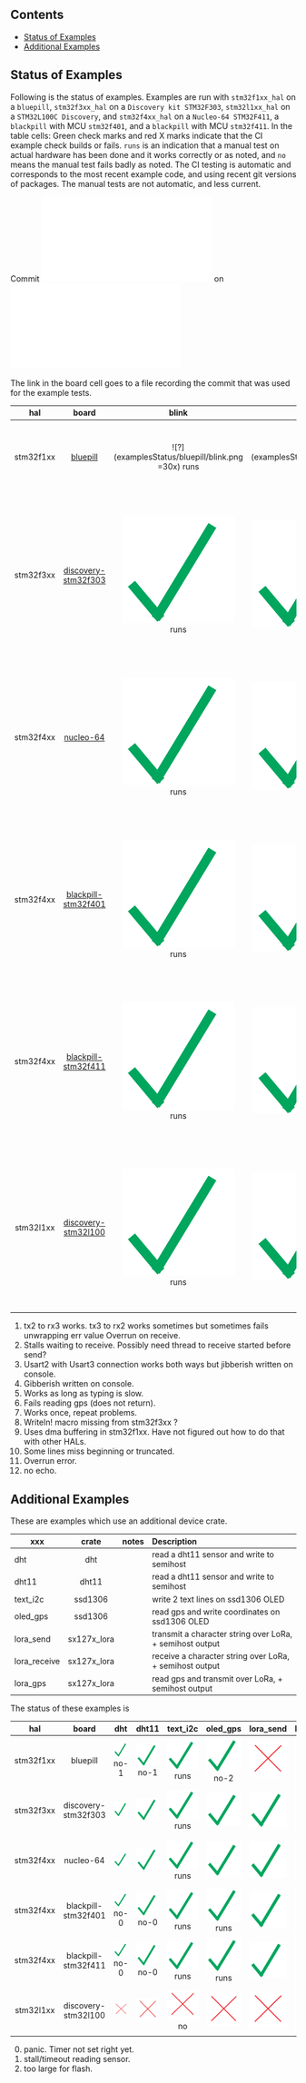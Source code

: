 
##  Contents
- [Status of Examples](#status-of-examples)
- [Additional Examples](#additional-examples)


## Status of Examples

Following is the status of examples. Examples are run with `stm32f1xx_hal` on a `bluepill`,
`stm32f3xx_hal` on a `Discovery kit STM32F303`, `stm32l1xx_hal` on a `STM32L100C Discovery`, 
and `stm32f4xx_hal` on a `Nucleo-64 STM32F411`, a `blackpill` with MCU `stm32f401`, 
and a `blackpill` with MCU `stm32f411`.
In the table cells: 
Green check marks and red X marks indicate that the CI example check builds or fails.
`runs` is an indication that a manual test on actual hardware has been done and it works correctly or as noted, and 
`no` means the manual test fails badly as noted. The CI testing is automatic and corresponds to the most recent
example code, and using recent git versions of packages. The manual tests are not automatic, and less current.

Commit <embed src=examplesStatus/bluepill/COMMIT> on <embed src=examplesStatus/bluepill/DATE.STAMP> 

The link in the board cell goes to a file recording the commit that was used for the example tests.

|    hal    |                        board                                      |                     blink                               |                         blink3                          |                         echo_by_char                            |                  echo_string                                   |                           serial_char                          |                           serial_string                        |                              gps_rw_by_char                        |                       gps_rw                               |                      temperature                           |
|:---------:|:--------------------:|:-----:|:------:|:------------:|:-----------:|:-----------:|:-------------:|:--------------:|:------:|:--------------:|
| stm32f1xx | [bluepill](examplesStatus/bluepill/COMMIT)                        |![?](examplesStatus/bluepill/blink.png =30x) runs             |![?](examplesStatus/bluepill/blink3.png =20x) runs            |![?](examplesStatus/bluepill/echo_by_char.png =10x) runs-5            |![?](examplesStatus/bluepill/echo_string.png =50x) runs-5            |![?](examplesStatus/bluepill/serial_char.png) runs-1            |![?](examplesStatus/bluepill/serial_string.png) no-2            |![?](examplesStatus/bluepill/gps_rw_by_char.png) runs               |![?](examplesStatus/bluepill/gps_rw.png) runs               |![?](examplesStatus/bluepill/temperature.png) runs          |      
| stm32f3xx | [discovery-stm32f303](examplesStatus/discovery-stm32f303/COMMIT)  |![?](examplesStatus/discovery-stm32f303/blink.png) runs  |![?](examplesStatus/discovery-stm32f303/blink3.png) runs |![?](examplesStatus/discovery-stm32f303/echo_by_char.png) runs-5 |![?](examplesStatus/discovery-stm32f303/echo_string.png) no-8,9 |![?](examplesStatus/discovery-stm32f303/serial_char.png) runs-1 |![?](examplesStatus/discovery-stm32f303/serial_string.png) no-9 |![?](examplesStatus/discovery-stm32f303/gps_rw_by_char.png) runs    |![?](examplesStatus/discovery-stm32f303/gps_rw.png) runs-10 | ![?](examplesStatus/discovery-stm32f303/temperature.png)   |
| stm32f4xx | [nucleo-64](examplesStatus/nucleo-64/COMMIT) 	                |![?](examplesStatus/nucleo-64/blink.png) runs            |![?](examplesStatus/nucleo-64/blink3.png) runs           |![?](examplesStatus/nucleo-64/echo_by_char.png) runs-5           |![?](examplesStatus/nucleo-64/echo_string.png) no-9             |![?](examplesStatus/nucleo-64/serial_char.png) no-2             |![?](examplesStatus/nucleo-64/serial_string.png) no-9           |![?](examplesStatus/nucleo-64/gps_rw_by_char.png) no-6              |![?](examplesStatus/nucleo-64/gps_rw.png) no-6              |![?](examplesStatus/nucleo-64/temperature.png)              |
| stm32f4xx | [blackpill-stm32f401](examplesStatus/blackpill-stm32f401/COMMIT)  |![?](examplesStatus/blackpill-stm32f401/blink.png) runs  |![?](examplesStatus/blackpill-stm32f401/blink3.png) runs |![?](examplesStatus/blackpill-stm32f401/echo_by_char.png) runs-5 |![?](examplesStatus/blackpill-stm32f401/echo_string.png) no-9   |![?](examplesStatus/blackpill-stm32f401/serial_char.png) runs   |![?](examplesStatus/blackpill-stm32f401/serial_string.png) no-9 |![?](examplesStatus/blackpill-stm32f401/gps_rw_by_char.png) runs-10 |![?](examplesStatus/blackpill-stm32f401/gps_rw.png) runs-10 |![?](examplesStatus/blackpill-stm32f401/temperature.png)    |
| stm32f4xx | [blackpill-stm32f411](examplesStatus/blackpill-stm32f411/COMMIT)  |![?](examplesStatus/blackpill-stm32f411/blink.png) runs  |![?](examplesStatus/blackpill-stm32f411/blink3.png) runs |![?](examplesStatus/blackpill-stm32f411/echo_by_char.png) no-12  |![?](examplesStatus/blackpill-stm32f411/echo_string.png) no-9   |![?](examplesStatus/blackpill-stm32f411/serial_char.png) runs   |![?](examplesStatus/blackpill-stm32f411/serial_string.png) no-9 |![?](examplesStatus/blackpill-stm32f411/gps_rw_by_char.png) runs    |![?](examplesStatus/blackpill-stm32f411/gps_rw.png) runs    |![?](examplesStatus/blackpill-stm32f411/temperature.png)    |
| stm32l1xx | [discovery-stm32l100](examplesStatus/discovery-stm32l100/COMMIT)  |![?](examplesStatus/discovery-stm32l100/blink.png) runs  |![?](examplesStatus/discovery-stm32l100/blink3.png) runs |![?](examplesStatus/discovery-stm32l100/echo_by_char.png) no     |![?](examplesStatus/discovery-stm32l100/echo_string.png) no     |![?](examplesStatus/discovery-stm32l100/serial_char.png) no     |![?](examplesStatus/discovery-stm32l100/serial_string.png) no   |![?](examplesStatus/discovery-stm32l100/gps_rw_by_char.png) no      |![?](examplesStatus/discovery-stm32l100/gps_rw.png) no      |![?](examplesStatus/discovery-stm32l100/temperature.png)    |


1.  tx2 to rx3 works. tx3 to rx2 works sometimes but sometimes fails unwrapping err value Overrun on receive.
2.  Stalls waiting to receive. Possibly need thread to receive started before send?
3.  Usart2 with Usart3 connection works both ways but jibberish written on console.
4.  Gibberish written on console.
5.  Works as long as typing is slow.
6.  Fails reading gps (does not return). 
7.  Works once, repeat problems.
8.  Writeln! macro missing from stm32f3xx ?
9.  Uses dma buffering in stm32f1xx. Have not figured out how to do that with other HALs.
10. Some lines miss beginning or truncated.
11. Overrun error.
12. no echo.

## Additional Examples

These are examples which use an additional device crate.

| xxx          |    crate    | notes |   Description                                              |
| ------------ |:-----------:|:-----:|:---------------------------------------------------------- |
| dht          | dht         |       | read a dht11 sensor and write to semihost                  |
| dht11        | dht11       |       | read a dht11 sensor and write to semihost                  |
| text_i2c     | ssd1306     |       | write 2 text lines on ssd1306 OLED                         |
| oled_gps     | ssd1306     |       | read gps and write coordinates on ssd1306 OLED             |
| lora_send    | sx127x_lora |       | transmit a character string over LoRa,  + semihost output  |
| lora_receive | sx127x_lora |       | receive  a character string over LoRa,  + semihost output  |
| lora_gps     | sx127x_lora |       | read gps and transmit over LoRa,  + semihost output        |

The status of these examples is

|    hal    |         board        |                      dht                              |                    dht11                                |                     text_i2c                               |                        oled_gps                              |                        lora_send                      |                     lora_receive                         |                   lora_gps                           |
|:---------:|:--------------------:|:-----:|:-----:|:--------:|:--------:|:---------:|:------------:|:--------:|
| stm32f1xx | bluepill             |![?](examplesStatus/bluepill/dht.png)            no-1  |![?](examplesStatus/bluepill/dht11.png)            no-1  |![?](examplesStatus/bluepill/text_i2c.png)            runs   |![?](examplesStatus/bluepill/oled_gps.png)            no-2   |![?](examplesStatus/bluepill/lora_send.png)            |![?](examplesStatus/bluepill/lora_receive.png)            |![?](examplesStatus/bluepill/lora_gps.png)            |
| stm32f3xx | discovery-stm32f303  |![?](examplesStatus/discovery-stm32f303/dht.png)       |![?](examplesStatus/discovery-stm32f303/dht11.png)       |![?](examplesStatus/discovery-stm32f303/text_i2c.png) runs   |![?](examplesStatus/discovery-stm32f303/oled_gps.png)        |![?](examplesStatus/discovery-stm32f303/lora_send.png) |![?](examplesStatus/discovery-stm32f303/lora_receive.png) |![?](examplesStatus/discovery-stm32f303/lora_gps.png) |
| stm32f4xx | nucleo-64 	   |![?](examplesStatus/nucleo-64/dht.png)                 |![?](examplesStatus/nucleo-64/dht11.png)                 |![?](examplesStatus/nucleo-64/text_i2c.png)           runs   |![?](examplesStatus/nucleo-64/oled_gps.png)                  |![?](examplesStatus/nucleo-64/lora_send.png)           |![?](examplesStatus/nucleo-64/lora_receive.png)           |![?](examplesStatus/nucleo-64/lora_gps.png)           |
| stm32f4xx | blackpill-stm32f401  |![?](examplesStatus/blackpill-stm32f401/dht.png) no-0  |![?](examplesStatus/blackpill-stm32f401/dht11.png) no-0  |![?](examplesStatus/blackpill-stm32f401/text_i2c.png) runs   |![?](examplesStatus/blackpill-stm32f401/oled_gps.png) runs   |![?](examplesStatus/blackpill-stm32f401/lora_send.png) |![?](examplesStatus/blackpill-stm32f401/lora_receive.png) |![?](examplesStatus/blackpill-stm32f401/lora_gps.png) |
| stm32f4xx | blackpill-stm32f411  |![?](examplesStatus/blackpill-stm32f411/dht.png) no-0  |![?](examplesStatus/blackpill-stm32f411/dht11.png) no-0  |![?](examplesStatus/blackpill-stm32f411/text_i2c.png) runs   |![?](examplesStatus/blackpill-stm32f411/oled_gps.png) runs   |![?](examplesStatus/blackpill-stm32f411/lora_send.png) |![?](examplesStatus/blackpill-stm32f411/lora_receive.png) |![?](examplesStatus/blackpill-stm32f411/lora_gps.png) |
| stm32l1xx | discovery-stm32l100  |![?](examplesStatus/discovery-stm32l100/dht.png)       |![?](examplesStatus/discovery-stm32l100/dht11.png)       |![?](examplesStatus/discovery-stm32l100/text_i2c.png) no     |![?](examplesStatus/discovery-stm32l100/oled_gps.png)        |![?](examplesStatus/discovery-stm32l100/lora_send.png) |![?](examplesStatus/discovery-stm32l100/lora_receive.png) |![?](examplesStatus/discovery-stm32l100/lora_gps.png) |

0. panic. Timer not set right yet.
1. stall/timeout reading sensor.
2. too large for flash.

